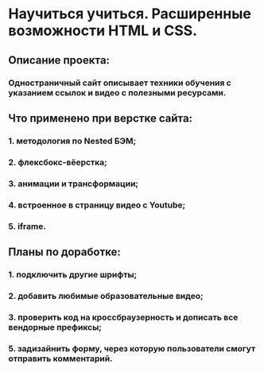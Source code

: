 # **Научиться учиться. Расширенные возможности HTML и CSS.**


## Описание проекта:
### Одностраничный сайт описывает техники обучения с указанием ссылок и видео с полезными ресурсами.


## Что применено при верстке сайта:
### 1. методология по Nested БЭМ;
### 2. флексбокс-вёерстка;
### 3. анимации и трансформации;
### 4. встроенное в страницу видео с Youtube;
### 5. iframe.


## Планы по доработке:
### 1. подключить другие шрифты;
### 2. добавить любимые образовательные видео;
### 3. проверить код на кроссбраузерность и дописать все вендорные префиксы;
### 5. задизайнить форму, через которую пользователи смогут отправить комментарий.
